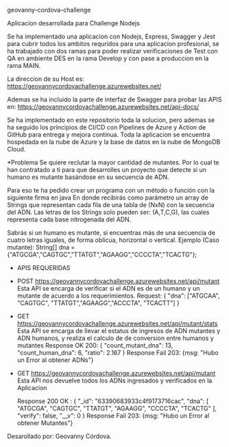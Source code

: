 geovanny-cordova-challenge

Aplicacion desarrollada para Challenge Nodejs

Se ha implementado una aplicacion con Nodejs, Express, Swagger y Jest para cubrir todos los
ambitos requridos para una aplicacion profesional, se ha trabajado con dos ramas para poder 
realizar verificaciones de Test con QA en ambiente DES en la rama Develop y con pase a 
produccion en la rama MAIN.

La direccion de su Host es: 
https://geovannycordovachallenge.azurewebsites.net/

Ademas se ha incluido la parte de interfaz de Swagger para probar las APIS en: 
   https://geovannycordovachallenge.azurewebsites.net/api-docs/

Se ha implementado en este repositorio toda la solucion, pero ademas se ha seguido los
principios de CI/CD con Pipelines de Azure y Action de GitHub para entrega y mejora continua.
Toda la aplicacion se encuentra hospedada en la nube de Azure y la base de datos en la 
nube de MongoDB Cloud.

*Problema
Se quiere reclutar la mayor cantidad de mutantes. Por lo cual te han
contratado a ti para que desarrolles un proyecto que detecte si un humano es 
mutante basándose en su secuencia de ADN. 

Para eso te ha pedido crear un programa con un método o función con la siguiente firma en java
En donde recibirás como parámetro un array de Strings que representan cada fila de una tabla de 
(NxN) con la secuencia del ADN. Las letras de los Strings solo pueden ser: (A,T,C,G), las cuales 
representa cada base nitrogenada del ADN.

Sabrás si un humano es mutante, si encuentras más de una secuencia de cuatro letras 
iguales, de forma oblicua, horizontal o vertical. 
Ejemplo (Caso mutante):
String[] dna = {"ATGCGA","CAGTGC","TTATGT","AGAAGG","CCCCTA","TCACTG"};

* APIS REQUERIDAS

 - POST https://geovannycordovachallenge.azurewebsites.net/api/mutant
   Esta API se encarga de verificar si el ADN es de un humano y un mutante de acuerdo a los requerimientos.
   Request: {
              "dna":  ["ATGCAA", "CAGTGC", "TTATGT","AGAAGG","ACCCTA", "TCACTT"]
            }
 
 - GET https://geovannycordovachallenge.azurewebsites.net/api/mutant/stats
   Esta API se encarga de llevar el estatus de ingresos de ADN mutantes y ADN humanos, y realiza el calculo de 
   de conversion entre humanos y mutantes
   Response OK 200: {
                        "count_mutant_dna": 13,
                        "count_human_dna": 6,
                        "ratio": 2.167
                    }
   Response Fail 203: {msg: "Hubo un Error al obtener ADNs"}
 
 - GET https://geovannycordovachallenge.azurewebsites.net/api/mutant
 Esta API nos devuelve todos los ADNs ingresados y verificados en la Aplicacion
 
   Response 200 OK : {
                        "_id": "63390683933c4f9173716cac",
                        "dna": [
                            "ATGCGA",
                            "CAGTGC",
                            "TTATGT",
                            "AGAAGG",
                            "CCCCTA",
                            "TCACTG"
                        ],
                        "verify": false,
                        "__v": 0
                     }
  Response Fail 203: {msg: "Hubo un Error al obtener Mutantes"}
 
 
 Desarollado por: Geovanny Córdova.

